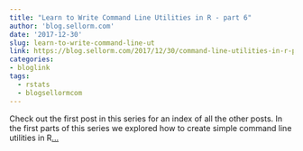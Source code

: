 ```yaml
---
title: "Learn to Write Command Line Utilities in R - part 6"
author: 'blog.sellorm.com'
date: '2017-12-30'
slug: learn-to-write-command-line-ut
link: https://blog.sellorm.com/2017/12/30/command-line-utilities-in-r-pt-6/
categories:
- bloglink
tags:
  - rstats
  - blogsellormcom
---
```


Check out the first post in this series for an index of all the other posts. In the first parts of this series we explored how to create simple command line utilities in R[... <i class="fas fa-external-link-alt"></i>](https://blog.sellorm.com/2017/12/30/command-line-utilities-in-r-pt-6/)

